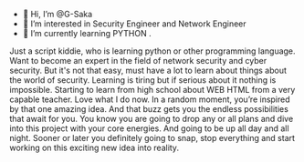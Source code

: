 - 👋 Hi, I’m @G-Saka
- 👀 I’m interested in Security Engineer and Network Engineer
- 🌱 I’m currently learning PYTHON .

Just a script kiddie, who is learning python or other programming language. Want to become an expert in the field of network security and cyber security. But it's not that easy, must have a lot to learn about things about the world of security. Learning is tiring but if serious about it nothing is impossible. Starting to learn from high school about WEB HTML from a very capable teacher. Love what I do now.
In a random moment, you’re inspired by that one amazing idea. And that buzz gets you the endless possibilities that await for you. You know you are going to drop any or all plans and dive into this project with your core energies. And going to be up all day and all night. Sooner or later you definitely going to snap, stop everything and start working on this exciting new idea into reality.
